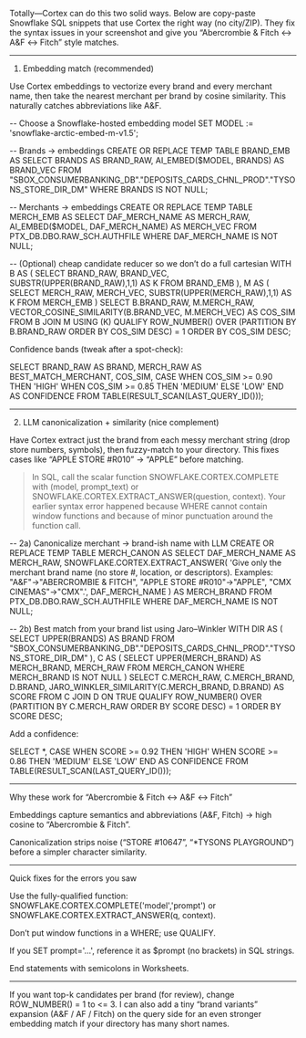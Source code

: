 Totally—Cortex can do this two solid ways. Below are copy-paste Snowflake SQL snippets that use Cortex the right way (no city/ZIP). They fix the syntax issues in your screenshot and give you “Abercrombie & Fitch ↔ A&F ↔ Fitch” style matches.


---

1) Embedding match (recommended)

Use Cortex embeddings to vectorize every brand and every merchant name, then take the nearest merchant per brand by cosine similarity. This naturally catches abbreviations like A&F.

-- Choose a Snowflake-hosted embedding model
SET MODEL := 'snowflake-arctic-embed-m-v1.5';

-- Brands → embeddings
CREATE OR REPLACE TEMP TABLE BRAND_EMB AS
SELECT
  BRANDS                                AS BRAND_RAW,
  AI_EMBED($MODEL, BRANDS)              AS BRAND_VEC
FROM "SBOX_CONSUMERBANKING_DB"."DEPOSITS_CARDS_CHNL_PROD"."TYSONS_STORE_DIR_DM"
WHERE BRANDS IS NOT NULL;

-- Merchants → embeddings
CREATE OR REPLACE TEMP TABLE MERCH_EMB AS
SELECT
  DAF_MERCH_NAME                        AS MERCH_RAW,
  AI_EMBED($MODEL, DAF_MERCH_NAME)      AS MERCH_VEC
FROM PTX_DB.DBO.RAW_SCH.AUTHFILE
WHERE DAF_MERCH_NAME IS NOT NULL;

-- (Optional) cheap candidate reducer so we don’t do a full cartesian
WITH B AS (
  SELECT BRAND_RAW, BRAND_VEC, SUBSTR(UPPER(BRAND_RAW),1,1) AS K FROM BRAND_EMB
),
M AS (
  SELECT MERCH_RAW, MERCH_VEC, SUBSTR(UPPER(MERCH_RAW),1,1) AS K FROM MERCH_EMB
)
SELECT
  B.BRAND_RAW,
  M.MERCH_RAW,
  VECTOR_COSINE_SIMILARITY(B.BRAND_VEC, M.MERCH_VEC) AS COS_SIM
FROM B JOIN M USING (K)
QUALIFY ROW_NUMBER() OVER (PARTITION BY B.BRAND_RAW ORDER BY COS_SIM DESC) = 1
ORDER BY COS_SIM DESC;

Confidence bands (tweak after a spot-check):

SELECT
  BRAND_RAW AS BRAND,
  MERCH_RAW AS BEST_MATCH_MERCHANT,
  COS_SIM,
  CASE WHEN COS_SIM >= 0.90 THEN 'HIGH'
       WHEN COS_SIM >= 0.85 THEN 'MEDIUM'
       ELSE 'LOW' END AS CONFIDENCE
FROM TABLE(RESULT_SCAN(LAST_QUERY_ID()));


---

2) LLM canonicalization + similarity (nice complement)

Have Cortex extract just the brand from each messy merchant string (drop store numbers, symbols), then fuzzy-match to your directory. This fixes cases like “APPLE STORE #R010” → “APPLE” before matching.

> In SQL, call the scalar function SNOWFLAKE.CORTEX.COMPLETE with (model, prompt_text)
or SNOWFLAKE.CORTEX.EXTRACT_ANSWER(question, context).
Your earlier syntax error happened because WHERE cannot contain window functions and because of minor punctuation around the function call.



-- 2a) Canonicalize merchant → brand-ish name with LLM
CREATE OR REPLACE TEMP TABLE MERCH_CANON AS
SELECT
  DAF_MERCH_NAME AS MERCH_RAW,
  SNOWFLAKE.CORTEX.EXTRACT_ANSWER(
    'Give only the merchant brand name (no store #, location, or descriptors). Examples: "A&F"→"ABERCROMBIE & FITCH", "APPLE STORE #R010"→"APPLE", "CMX CINEMAS"→"CMX".',
    DAF_MERCH_NAME
  ) AS MERCH_BRAND
FROM PTX_DB.DBO.RAW_SCH.AUTHFILE
WHERE DAF_MERCH_NAME IS NOT NULL;

-- 2b) Best match from your brand list using Jaro–Winkler
WITH DIR AS (
  SELECT UPPER(BRANDS) AS BRAND FROM "SBOX_CONSUMERBANKING_DB"."DEPOSITS_CARDS_CHNL_PROD"."TYSONS_STORE_DIR_DM"
),
C AS (
  SELECT UPPER(MERCH_BRAND) AS MERCH_BRAND, MERCH_RAW FROM MERCH_CANON WHERE MERCH_BRAND IS NOT NULL
)
SELECT
  C.MERCH_RAW,
  C.MERCH_BRAND,
  D.BRAND,
  JARO_WINKLER_SIMILARITY(C.MERCH_BRAND, D.BRAND) AS SCORE
FROM C JOIN D ON TRUE
QUALIFY ROW_NUMBER() OVER (PARTITION BY C.MERCH_RAW ORDER BY SCORE DESC) = 1
ORDER BY SCORE DESC;

Add a confidence:

SELECT *,
  CASE WHEN SCORE >= 0.92 THEN 'HIGH'
       WHEN SCORE >= 0.86 THEN 'MEDIUM'
       ELSE 'LOW' END AS CONFIDENCE
FROM TABLE(RESULT_SCAN(LAST_QUERY_ID()));


---

Why these work for “Abercrombie & Fitch ↔ A&F ↔ Fitch”

Embeddings capture semantics and abbreviations (A&F, Fitch) → high cosine to “Abercrombie & Fitch”.

Canonicalization strips noise (“STORE #10647”, “*TYSONS PLAYGROUND”) before a simpler character similarity.



---

Quick fixes for the errors you saw

Use the fully-qualified function: SNOWFLAKE.CORTEX.COMPLETE('model','prompt') or SNOWFLAKE.CORTEX.EXTRACT_ANSWER(q, context).

Don’t put window functions in a WHERE; use QUALIFY.

If you SET prompt='...', reference it as $prompt (no brackets) in SQL strings.

End statements with semicolons in Worksheets.



---

If you want top-k candidates per brand (for review), change ROW_NUMBER() = 1 to <= 3. I can also add a tiny “brand variants” expansion (A&F / AF / Fitch) on the query side for an even stronger embedding match if your directory has many short names.


